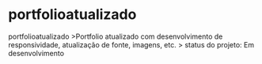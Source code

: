 <h1> portfolioatualizado</h1> portfolioatualizado
>Portfolio atualizado com desenvolvimento de responsividade, atualização de fonte, imagens, etc.
> status do projeto: Em desenvolvimento

